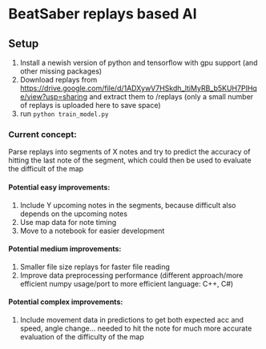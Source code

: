 # BeatSaber replays based AI


## Setup
1. Install a newish version of python and tensorflow with gpu support (and other missing packages)
2. Download replays from https://drive.google.com/file/d/1ADXywV7HSkdh_ltiMyRB_b5KUH7PIHqe/view?usp=sharing and extract them to /replays (only a small number of replays is uploaded here to save space)
3. run `python train_model.py`


### Current concept:
Parse replays into segments of X notes and try to predict the accuracy of hitting the last note of the segment, which could then be used to evaluate the difficult of the map

#### Potential easy improvements:
1. Include Y upcoming notes in the segments, because difficult also depends on the upcoming notes
2. Use map data for note timing
3. Move to a notebook for easier development

#### Potential medium improvements:
1. Smaller file size replays for faster file reading
2. Improve data preprocessing performance (different approach/more efficient numpy usage/port to more efficient language: C++, C#)

#### Potential complex improvements:
1. Include movement data in predictions to get both expected acc and speed, angle change... needed to hit the note for much more accurate evaluation of the difficulty of the map
